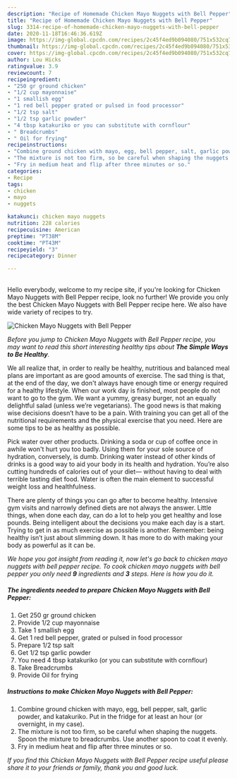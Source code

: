 ```yaml
---
description: "Recipe of Homemade Chicken Mayo Nuggets with Bell Pepper"
title: "Recipe of Homemade Chicken Mayo Nuggets with Bell Pepper"
slug: 3314-recipe-of-homemade-chicken-mayo-nuggets-with-bell-pepper
date: 2020-11-18T16:46:36.619Z
image: https://img-global.cpcdn.com/recipes/2c45f4ed9b094080/751x532cq70/chicken-mayo-nuggets-with-bell-pepper-recipe-main-photo.jpg
thumbnail: https://img-global.cpcdn.com/recipes/2c45f4ed9b094080/751x532cq70/chicken-mayo-nuggets-with-bell-pepper-recipe-main-photo.jpg
cover: https://img-global.cpcdn.com/recipes/2c45f4ed9b094080/751x532cq70/chicken-mayo-nuggets-with-bell-pepper-recipe-main-photo.jpg
author: Lou Hicks
ratingvalue: 3.9
reviewcount: 7
recipeingredient:
- "250 gr ground chicken"
- "1/2 cup mayonnaise"
- "1 smallish egg"
- "1 red bell pepper grated or pulsed in food processor"
- "1/2 tsp salt"
- "1/2 tsp garlic powder"
- "4 tbsp katakuriko or you can substitute with cornflour"
- " Breadcrumbs"
- " Oil for frying"
recipeinstructions:
- "Combine ground chicken with mayo, egg, bell pepper, salt, garlic powder, and katakuriko. Put in the fridge for at least an hour (or overnight, in my case)."
- "The mixture is not too firm, so be careful when shaping the nuggets. Spoon the mixture to breadcrumbs. Use another spoon to coat it evenly."
- "Fry in medium heat and flip after three minutes or so."
categories:
- Recipe
tags:
- chicken
- mayo
- nuggets

katakunci: chicken mayo nuggets 
nutrition: 228 calories
recipecuisine: American
preptime: "PT38M"
cooktime: "PT43M"
recipeyield: "3"
recipecategory: Dinner

---
```

<br>
Hello everybody, welcome to my recipe site, if you're looking for Chicken Mayo Nuggets with Bell Pepper recipe, look no further! We provide you only the best Chicken Mayo Nuggets with Bell Pepper recipe here. We also have wide variety of recipes to try.
<br>


![Chicken Mayo Nuggets with Bell Pepper](https://img-global.cpcdn.com/recipes/2c45f4ed9b094080/751x532cq70/chicken-mayo-nuggets-with-bell-pepper-recipe-main-photo.jpg)

<i>Before you jump to Chicken Mayo Nuggets with Bell Pepper recipe, you may want to read this short interesting healthy tips about <strong>The Simple Ways to Be Healthy</strong>.</i>

We all realize that, in order to really be healthy, nutritious and balanced meal plans are important as are good amounts of exercise. The sad thing is that, at the end of the day, we don't always have enough time or energy required for a healthy lifestyle. When our work day is finished, most people do not want to go to the gym. We want a yummy, greasy burger, not an equally delightful salad (unless we’re vegetarians). The good news is that making wise decisions doesn’t have to be a pain. With training you can get all of the nutritional requirements and the physical exercise that you need. Here are some tips to be as healthy as possible.

Pick water over other products. Drinking a soda or cup of coffee once in awhile won't hurt you too badly. Using them for your sole source of hydration, conversely, is dumb. Drinking water instead of other kinds of drinks is a good way to aid your body in its health and hydration. You’re also cutting hundreds of calories out of your diet— without having to deal with terrible tasting diet food. Water is often the main element to successful weight loss and healthfulness.

There are plenty of things you can go after to become healthy. Intensive gym visits and narrowly defined diets are not always the answer. Little things, when done each day, can do a lot to help you get healthy and lose pounds. Being intelligent about the decisions you make each day is a start. Trying to get in as much exercise as possible is another. Remember: being healthy isn’t just about slimming down. It has more to do with making your body as powerful as it can be. 


<i>We hope you got insight from reading it, now let's go back to chicken mayo nuggets with bell pepper recipe. To cook chicken mayo nuggets with bell pepper you only need <strong>9</strong> ingredients and <strong>3</strong> steps. Here is how you do it.
</i>

##### The ingredients needed to prepare Chicken Mayo Nuggets with Bell Pepper:

1. Get 250 gr ground chicken
1. Provide 1/2 cup mayonnaise
1. Take 1 smallish egg
1. Get 1 red bell pepper, grated or pulsed in food processor
1. Prepare 1/2 tsp salt
1. Get 1/2 tsp garlic powder
1. You need 4 tbsp katakuriko (or you can substitute with cornflour)
1. Take  Breadcrumbs
1. Provide  Oil for frying


##### Instructions to make Chicken Mayo Nuggets with Bell Pepper:

1. Combine ground chicken with mayo, egg, bell pepper, salt, garlic powder, and katakuriko. Put in the fridge for at least an hour (or overnight, in my case).
1. The mixture is not too firm, so be careful when shaping the nuggets. Spoon the mixture to breadcrumbs. Use another spoon to coat it evenly.
1. Fry in medium heat and flip after three minutes or so.


<i>If you find this Chicken Mayo Nuggets with Bell Pepper recipe useful please share it to your friends or family, thank you and good luck.</i>
